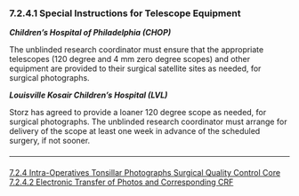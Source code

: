### 7.2.4.1 Special Instructions for Telescope Equipment

_**Children’s Hospital of Philadelphia (CHOP)**_

The unblinded research coordinator must ensure that the appropriate
telescopes (120 degree and 4 mm zero degree scopes) and other equipment
are provided to their surgical satellite sites as needed, for surgical
photographs.

_**Louisville Kosair Children’s Hospital (LVL)**_

Storz has agreed to provide a loaner 120 degree scope as needed, for
surgical photographs. The unblinded research coordinator must arrange for
delivery of the scope at least one week in advance of the scheduled surgery,
if not sooner. 


<hr class="soften" style="margin-top: 20px;margin-bottom: 20px;"/>

<div class="center">
<div class="btn-group">
  <a href=":pages_path:/manuals/surgical-quality-control-core/7-02-04-intra-operative-tonsillar-photos.md" class="btn btn-default">
    <span class="glyphicon glyphicon-chevron-left"></span>
    7.2.4 Intra-Operatives Tonsillar Photographs
  </a>

  <a href=":pages_path:/manuals/surgical-quality-control-core" class="btn btn-default">
    <span class="glyphicon glyphicon-chevron-up"></span>
    Surgical Quality Control Core
  </a>

  <a href=":pages_path:/manuals/surgical-quality-control-core/7-02-04-02-electronic-transfer-photos-crfs.md" class="btn btn-success">
    7.2.4.2 Electronic Transfer of Photos and Corresponding CRF
    <span class="glyphicon glyphicon-chevron-right"></span>
  </a>
</div>
</div>